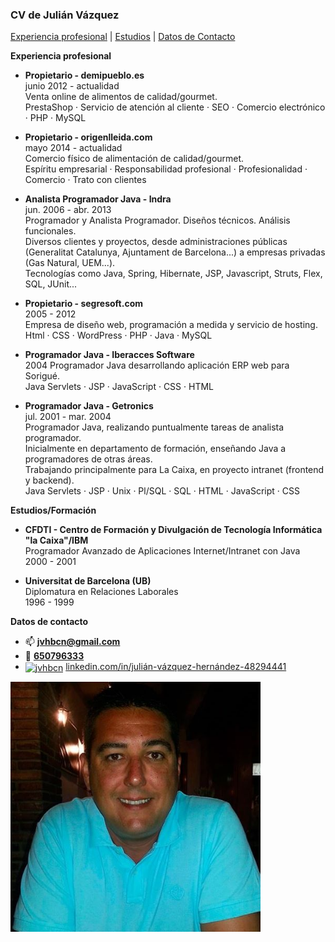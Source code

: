 ### CV de Julián Vázquez

[Experiencia profesional](#experiencia) | [Estudios](#estudios) | [Datos de Contacto](#contacto)
 
  
  
<a name="experiencia"></a>
**Experiencia profesional**

* **Propietario - demipueblo.es**  
junio 2012 - actualidad  
Venta online de alimentos de calidad/gourmet.  
PrestaShop · Servicio de atención al cliente · SEO · Comercio electrónico · PHP · MySQL

* **Propietario - origenlleida.com**  
mayo 2014 - actualidad  
Comercio físico de alimentación de calidad/gourmet.  
Espíritu empresarial · Responsabilidad profesional · Profesionalidad · Comercio · Trato con clientes  

* **Analista Programador Java - Indra**  
jun. 2006 - abr. 2013  
Programador y Analista Programador. Diseños técnicos. Análisis funcionales.  
Diversos clientes y proyectos, desde administraciones públicas (Generalitat Catalunya, Ajuntament de Barcelona...) a empresas privadas (Gas Natural, UEM...).  
Tecnologías como Java, Spring, Hibernate, JSP, Javascript, Struts, Flex, SQL, JUnit...

* **Propietario - segresoft.com**  
2005 - 2012  
Empresa de diseño web, programación a medida y servicio de hosting.  
Html · CSS · WordPress · PHP · Java · MySQL

* **Programador Java - Iberacces Software**  
2004 
Programador Java desarrollando aplicación ERP web para Sorigué.  
Java Servlets · JSP · JavaScript · CSS · HTML

* **Programador Java - Getronics**  
jul. 2001 - mar. 2004  
Programador Java, realizando puntualmente tareas de analista programador.  
Inicialmente en departamento de formación, enseñando Java a programadores de otras áreas.  
Trabajando principalmente para La Caixa, en proyecto intranet (frontend y backend).  
Java Servlets · JSP · Unix · Pl/SQL · SQL · HTML · JavaScript · CSS
  
  
<a name="estudios"></a>
**Estudios/Formación**  
* **CFDTI - Centro de Formación y Divulgación de Tecnología Informática "la Caixa"/IBM**  
Programador Avanzado de Aplicaciones Internet/Intranet con Java  
2000 - 2001  

* **Universitat de Barcelona (UB)**  
Diplomatura en Relaciones Laborales  
1996 - 1999  


<a name="contacto"></a>
**Datos de contacto**  
* :mailbox: **jvhbcn@gmail.com**  
* :iphone: <a href="tel:+34650796333">**650796333**</a>
* <a href="https://www.linkedin.com/in/juli%C3%A1n-v%C3%A1zquez-hern%C3%A1ndez-48294441" target="_blank"><img align="center" src="https://raw.githubusercontent.com/rahuldkjain/github-profile-readme-generator/master/src/images/icons/Social/linked-in-alt.svg" alt="jvhbcn" height="15" width="20" /></a> <a href="https://www.linkedin.com/in/juli%C3%A1n-v%C3%A1zquez-hern%C3%A1ndez-48294441" target="_blank">linkedin.com/in/julián-vázquez-hernández-48294441</a>
  
  
<img src="https://github.com/jvhbcn/jvhbcn/blob/main/foto.jpg" alt="Julián" width="400"/>



<!--

- 🔭 I’m currently working on ...
- 🌱 I’m currently learning ...
- 👯 I’m looking to collaborate on ...
- 🤔 I’m looking for help with ...
- 💬 Ask me about ...
- 📫 How to reach me: ...
- 😄 Pronouns: ...
- ⚡ Fun fact: ...

-->
